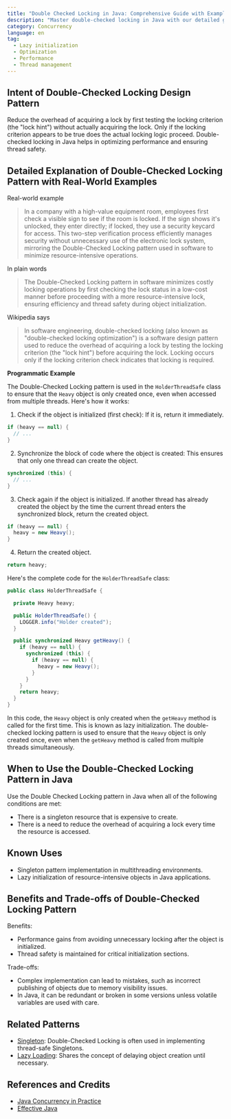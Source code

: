 ```yaml
---
title: "Double Checked Locking in Java: Comprehensive Guide with Examples"
description: "Master double-checked locking in Java with our detailed guide and practical examples. Enhance your Java design patterns knowledge today."
category: Concurrency
language: en
tag:
  - Lazy initialization
  - Optimization
  - Performance
  - Thread management
---
```


## Intent of Double-Checked Locking Design Pattern

Reduce the overhead of acquiring a lock by first testing the locking criterion (the "lock hint") without actually acquiring the lock. Only if the locking criterion appears to be true does the actual locking logic proceed. Double-checked locking in Java helps in optimizing performance and ensuring thread safety.

## Detailed Explanation of Double-Checked Locking Pattern with Real-World Examples

Real-world example

> In a company with a high-value equipment room, employees first check a visible sign to see if the room is locked. If the sign shows it's unlocked, they enter directly; if locked, they use a security keycard for access. This two-step verification process efficiently manages security without unnecessary use of the electronic lock system, mirroring the Double-Checked Locking pattern used in software to minimize resource-intensive operations.

In plain words

> The Double-Checked Locking pattern in software minimizes costly locking operations by first checking the lock status in a low-cost manner before proceeding with a more resource-intensive lock, ensuring efficiency and thread safety during object initialization.

Wikipedia says

> In software engineering, double-checked locking (also known as "double-checked locking optimization") is a software design pattern used to reduce the overhead of acquiring a lock by testing the locking criterion (the "lock hint") before acquiring the lock. Locking occurs only if the locking criterion check indicates that locking is required.

**Programmatic Example**

The Double-Checked Locking pattern is used in the `HolderThreadSafe` class to ensure that the `Heavy` object is only created once, even when accessed from multiple threads.  Here's how it works:

1. Check if the object is initialized (first check): If it is, return it immediately.

```java
if (heavy == null) {
  // ...
}
```

2. Synchronize the block of code where the object is created: This ensures that only one thread can create the object.

```java
synchronized (this) {
  // ...
}
```

3. Check again if the object is initialized. If another thread has already created the object by the time the current thread enters the synchronized block, return the created object.

```java
if (heavy == null) {
  heavy = new Heavy();
}
```

4. Return the created object.

```java
return heavy;
```

Here's the complete code for the `HolderThreadSafe` class:

```java
public class HolderThreadSafe {

  private Heavy heavy;

  public HolderThreadSafe() {
    LOGGER.info("Holder created");
  }

  public synchronized Heavy getHeavy() {
    if (heavy == null) {
      synchronized (this) {
        if (heavy == null) {
          heavy = new Heavy();
        }
      }
    }
    return heavy;
  }
}
```

In this code, the `Heavy` object is only created when the `getHeavy` method is called for the first time. This is known as lazy initialization. The double-checked locking pattern is used to ensure that the `Heavy` object is only created once, even when the `getHeavy` method is called from multiple threads simultaneously.

## When to Use the Double-Checked Locking Pattern in Java

Use the Double Checked Locking pattern in Java when all of the following conditions are met:

* There is a singleton resource that is expensive to create.
* There is a need to reduce the overhead of acquiring a lock every time the resource is accessed.

## Known Uses

* Singleton pattern implementation in multithreading environments.
* Lazy initialization of resource-intensive objects in Java applications.

## Benefits and Trade-offs of Double-Checked Locking Pattern

Benefits:

* Performance gains from avoiding unnecessary locking after the object is initialized.
* Thread safety is maintained for critical initialization sections.

Trade-offs:

* Complex implementation can lead to mistakes, such as incorrect publishing of objects due to memory visibility issues.
* In Java, it can be redundant or broken in some versions unless volatile variables are used with care.

## Related Patterns

* [Singleton](https://java-design-patterns.com/patterns/singleton/): Double-Checked Locking is often used in implementing thread-safe Singletons.
* [Lazy Loading](https://java-design-patterns.com/patterns/lazy-loading/): Shares the concept of delaying object creation until necessary.

## References and Credits

* [Java Concurrency in Practice](https://amzn.to/4aIAPKa)
* [Effective Java](https://amzn.to/3xx7KDh)

